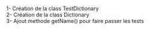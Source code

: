 1- Création de la class TestDictionary <br>
2- Création de la class Dictionary <br>
3- Ajout methode getName() pour faire passer les tests